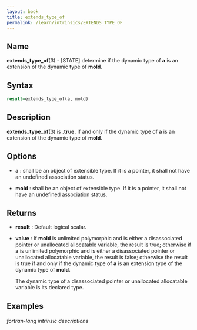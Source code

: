 ```yaml
---
layout: book
title: extends_type_of
permalink: /learn/intrinsics/EXTENDS_TYPE_OF
---
```

## __Name__

__extends\_type\_of__(3) - \[STATE\] determine if the dynamic type of __a__ is an extension of the dynamic type of __mold__.


## __Syntax__
```fortran
result=extends_type_of(a, mold)
```
## __Description__

__extends\_type\_of__(3) is __.true.__ if and only if the dynamic type of __a__
is an extension of the dynamic type of __mold__.

## __Options__

  - __a__
    : shall be an object of extensible type. If it is a pointer, it
    shall not have an undefined association status.

  - __mold__
    : shall be an object of extensible type. If it is a pointer, it
    shall not have an undefined association status.

## __Returns__

  - __result__
    : Default logical scalar.

  - __value__
    : If __mold__ is unlimited polymorphic and is either a disassociated
    pointer or unallocated allocatable variable, the result is
    true; otherwise if __a__ is unlimited polymorphic and is either a
    disassociated pointer or unallocated allocatable variable, the result
    is false; otherwise the result is true if and only if the dynamic
    type of __a__ is an extension type of the dynamic type of __mold__.

    The dynamic type of a disassociated pointer or unallocated
    allocatable variable is its declared type.

## __Examples__

###### fortran-lang intrinsic descriptions
